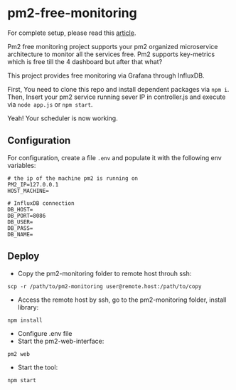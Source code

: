 # pm2-free-monitoring

For complete setup, please read this <a href="https://medium.com/@nikunjd.np/pm2-microservices-monitoring-with-grafana-influxdb-54fb6f8b5d2d">article</a>.

Pm2 free monitoring project supports your pm2 organized microservice architecture to monitor all the services free. Pm2 supports key-metrics which is free till the 4 dashboard but after that what?

This project provides free monitoring via Grafana through InfluxDB.

First, You need to clone this repo and install dependent packages via `npm i`.
Then, Insert your pm2 service running sever IP in controller.js and execute via `node app.js` or `npm start`.

Yeah! Your scheduler is now working.

## Configuration

For configuration, create a file `.env` and populate it with the following env variables:

```environment
# the ip of the machine pm2 is running on
PM2_IP=127.0.0.1
HOST_MACHINE=

# InfluxDB connection
DB_HOST=
DB_PORT=8086
DB_USER=
DB_PASS=
DB_NAME=
```

## Deploy
- Copy the pm2-monitoring folder to remote host throuh ssh:
```
scp -r /path/to/pm2-monitoring user@remote.host:/path/to/copy
```
- Access the remote host by ssh, go to the pm2-monitoring folder, install library:
```
npm install
```
- Configure .env file
- Start the pm2-web-interface:
```
pm2 web
```
- Start the tool:
```
npm start
```